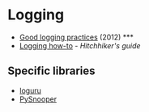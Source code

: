 # Logging

* [Good logging practices](https://fangpenlin.com/posts/2012/08/26/good-logging-practice-in-python/) (2012) ***
* [Logging how-to](https://docs.python-guide.org/writing/logging/) - _Hitchhiker's guide_

## Specific libraries 

* [loguru](https://github.com/Delgan/loguru)
* [PySnooper](https://github.com/cool-RR/PySnooper)
